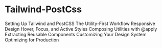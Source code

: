 # Tailwind-PostCss
Setting Up Tailwind and PostCSS
The Utility-First Workflow
Responsive Design
Hover, Focus, and Active Styles
Composing Utilities with @apply
Extracting Reusable Components
Customizing Your Design System
Optimizing for Production
